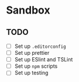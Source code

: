 # Sandbox

## TODO

- [ ] Set up `.editorconfig`
- [ ] Set up prettier
- [ ] Set up ESlint and TSLint
- [ ] Set up `npm` scripts
- [ ] Set up testing
